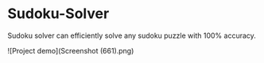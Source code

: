# Sudoku-Solver

Sudoku solver can efficiently solve any sudoku puzzle with 100% accuracy.

![Project demo](Screenshot (661).png)
